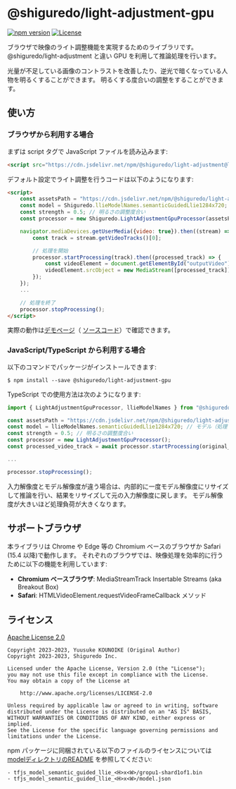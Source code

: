 # @shiguredo/light-adjustment-gpu

[![npm version](https://badge.fury.io/js/@shiguredo%2Flight-adjustment-gpu.svg)](https://badge.fury.io/js/@shiguredo%2Flight-adjustment-gpu)
[![License](https://img.shields.io/badge/License-Apache%202.0-blue.svg)](https://opensource.org/licenses/Apache-2.0)

ブラウザで映像のライト調整機能を実現するためのライブラリです。
@shiguredo/light-adjustment と違い GPU を利用して推論処理を行います。

光量が不足している画像のコントラストを改善したり、逆光で暗くなっている人物を明るくすることができます。
明るくする度合いの調整をすることができます。

## 使い方

### ブラウザから利用する場合

まずは script タグで JavaScript ファイルを読み込みます:
```html
<script src="https://cdn.jsdelivr.net/npm/@shiguredo/light-adjustment@latest/dist/light_adjustment-gpu.js"></script>
```

デフォルト設定でライト調整を行うコードは以下のようになります:
```html
<script>
    const assetsPath = "https://cdn.jsdelivr.net/npm/@shiguredo/light-adjustment-gpu@latest/dist";
    const model = Shiguredo.llieModelNames.semanticGuidedLlie1284x720; // モデル（処理する解像度）の指定
    const strength = 0.5; // 明るさの調整度合い
    const processor = new Shiguredo.LightAdjustmentGpuProcessor(assetsPath, model, streangth);

    navigator.mediaDevices.getUserMedia({video: true}).then((stream) => {
        const track = stream.getVideoTracks()[0];

        // 処理を開始
        processor.startProcessing(track).then((processed_track) => {
            const videoElement = document.getElementById("outputVideo"); // 映像の出力先を取得
            videoElement.srcObject = new MediaStream([processed_track]);
        });
    });
    ...

    // 処理を終了
    processor.stopProcessing();
</script>
```

実際の動作は[デモページ](https://shiguredo.github.io/media-processors/examples/light-adjustment-gpu/)（
[ソースコード](https://github.com/shiguredo/media-processors/blob/develop/examples/light-adjustment-gpu/main.mts)）で確認できます。


### JavaScript/TypeScript から利用する場合

以下のコマンドでパッケージがインストールできます:
```
$ npm install --save @shiguredo/light-adjustment-gpu
```

TypeScript での使用方法は次のようになります:
```typescript
import { LightAdjustmentGpuProcessor, llieModelNames } from "@shiguredo/light-adjustment";

const assetsPath = "https://cdn.jsdelivr.net/npm/@shiguredo/light-adjustment-gpu@latest/dist";
const model = llieModelNames.semanticGuidedLlie1284x720; // モデル（処理する解像度）の指定。
const strength = 0.5; // 明るさの調整度合い
const processor = new LightAdjustmentGpuProcessor();
const processed_video_track = await processor.startProcessing(original_video_track);

...

processor.stopProcessing();
```

入力解像度とモデル解像度が違う場合は、内部的に一度モデル解像度にリサイズして推論を行い、結果をリサイズして元の入力解像度に戻します。
モデル解像度が大きいほど処理負荷が大きくなります。

## サポートブラウザ

本ライブラリは Chrome や Edge 等の Chromium ベースのブラウザか Safari (15.4 以降)で動作します。
それぞれのブラウザでは、映像処理を効率的に行うために以下の機能を利用しています:
- **Chromium ベースブラウザ**: MediaStreamTrack Insertable Streams (aka Breakout Box)
- **Safari**: HTMLVideoElement.requestVideoFrameCallback メソッド

## ライセンス

[Apache License 2.0](https://www.apache.org/licenses/LICENSE-2.0)

```
Copyright 2023-2023, Yuusuke KOUNOIKE (Original Author)
Copyright 2023-2023, Shiguredo Inc.

Licensed under the Apache License, Version 2.0 (the "License");
you may not use this file except in compliance with the License.
You may obtain a copy of the License at

    http://www.apache.org/licenses/LICENSE-2.0

Unless required by applicable law or agreed to in writing, software
distributed under the License is distributed on an "AS IS" BASIS,
WITHOUT WARRANTIES OR CONDITIONS OF ANY KIND, either express or implied.
See the License for the specific language governing permissions and
limitations under the License.
```

npm パッケージに同梱されている以下のファイルのライセンスについては
[modelディレクトリのREADME](model/README.md) を参照してください:
```
- tfjs_model_semantic_guided_llie_<H>x<W>/gropu1-shard1of1.bin
- tfjs_model_semantic_guided_llie_<H>x<W>/model.json
```

